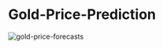 # Gold-Price-Prediction

![gold-price-forecasts](https://github.com/user-attachments/assets/6b508853-541a-467f-8a7c-965bdcf0e3e3)
